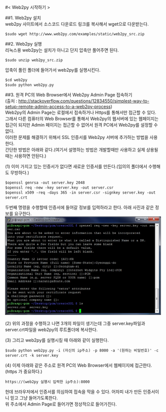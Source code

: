 #< Web2py 시작하기 >  

##1. Web2py 설치  
web2py 사이트에서 소스코드 다운로드 링크를 복사해서 wget으로 다운받는다.  

    $sudo wget http://www.web2py.com/examples/static/web2py_src.zip

##2. Web2py 실행  
리눅스용 web2py는 설치가 아니고 단지 압축만 풀어주면 된다.  

    $sudo unzip web2py_src.zip

압축이 풀린 폴더에 들어가서 web2py를 실행시킨다.

    $cd web2py  
    $sudo python web2py.py

##3. 원격 PC의 Web Browser에서 Web2py Admin Page 접속하기  
(출처 : http://stackoverflow.com/questions/12834550/simplest-way-to-setup-remote-admin-access-to-a-web2py-process)  
Web2py의 Admin Page는 로컬에서 접속하거나 Https를 통해서만 접근할 수 있다.  
그래서 다른 컴퓨터의 Web Browser를 통해서 Web2py의 웹서버에 있는 웹페이지는 접근이 되지만 Admin 페이지는 접근할 수 없어서 원격 PC에서 Web2py를 설정할 수 없다.  
이러한 문제를 해결하기 위해서 SSL 인증서를 Web2py 서버에 추가하는 방법을 사용한다.  
간단한 방법은 아래와 같다.(여기서 설명하는 방법은 개발할때만 사용하고 실제 상용될때는 사용하면 안된다.)  
  
(1) 이미 가지고 있는 인증서가 없다면 새로운 인증서를 만든다.(임의의 폴더에서 수행해도 무방하다.)

    $openssl genrsa -out server.key 2048
    $openssl req -new -key server.key -out server.csr
    $openssl x509 -req -days 365 -in server.csr -signkey server.key -out server.crt

두번째 명령을 수행할때 인증서에 들어갈 정보를 입력하라고 한다. 아래 사진과 같은 정보를 요구한다.  
![](/RefImage/web2py_ssl.jpg)

(2) 위의 과정을 수행하고 나면 3개의 파일이 생기는데 그중 server.key파일과 server.crt파일을 web2py의 루트폴더에 복사한다.  
  
(3) 그리고 web2py를 실행시킬 때 아래와 같이 실행한다.  

    $sudo python web2py.py -i (자신의 ip주소) -p 8000 -a '(원하는 비밀번호)' -c server.crt -k server.key

(4) 이제 아래와 같은 주소로 원격 PC의 Web Browser에서 웹페이지에 접근한다.(https 가 중요하다.)  

    https://(web2py 실행시 입력한 ip주소):8000
헌데 브라우저에서 인증서를 의심하여 접속을 막을 수 있다. 어차피 내가 만든 인증서이니 믿고 그냥 들어가도록한다.  
위 주소에서 Admin Page로 들어가면 정상적으로 들어가진다.  
